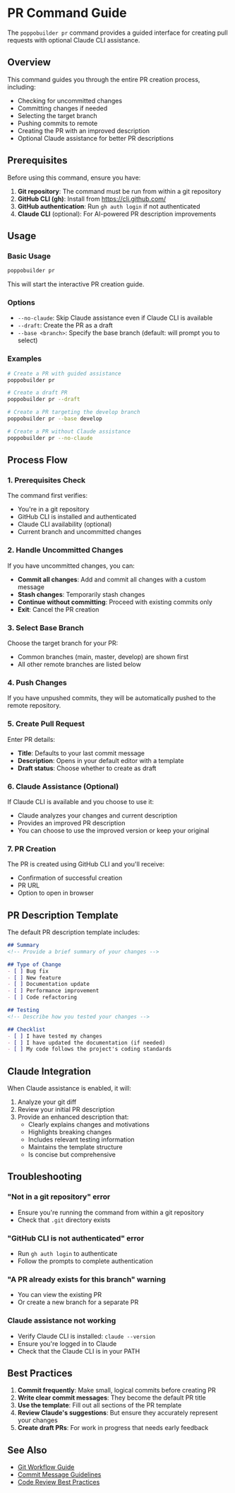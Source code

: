 # PR Command Guide

The `poppobuilder pr` command provides a guided interface for creating pull requests with optional Claude CLI assistance.

## Overview

This command guides you through the entire PR creation process, including:
- Checking for uncommitted changes
- Committing changes if needed
- Selecting the target branch
- Pushing commits to remote
- Creating the PR with an improved description
- Optional Claude assistance for better PR descriptions

## Prerequisites

Before using this command, ensure you have:

1. **Git repository**: The command must be run from within a git repository
2. **GitHub CLI (gh)**: Install from https://cli.github.com/
3. **GitHub authentication**: Run `gh auth login` if not authenticated
4. **Claude CLI** (optional): For AI-powered PR description improvements

## Usage

### Basic Usage

```bash
poppobuilder pr
```

This will start the interactive PR creation guide.

### Options

- `--no-claude`: Skip Claude assistance even if Claude CLI is available
- `--draft`: Create the PR as a draft
- `--base <branch>`: Specify the base branch (default: will prompt you to select)

### Examples

```bash
# Create a PR with guided assistance
poppobuilder pr

# Create a draft PR
poppobuilder pr --draft

# Create a PR targeting the develop branch
poppobuilder pr --base develop

# Create a PR without Claude assistance
poppobuilder pr --no-claude
```

## Process Flow

### 1. Prerequisites Check
The command first verifies:
- You're in a git repository
- GitHub CLI is installed and authenticated
- Claude CLI availability (optional)
- Current branch and uncommitted changes

### 2. Handle Uncommitted Changes
If you have uncommitted changes, you can:
- **Commit all changes**: Add and commit all changes with a custom message
- **Stash changes**: Temporarily stash changes
- **Continue without committing**: Proceed with existing commits only
- **Exit**: Cancel the PR creation

### 3. Select Base Branch
Choose the target branch for your PR:
- Common branches (main, master, develop) are shown first
- All other remote branches are listed below

### 4. Push Changes
If you have unpushed commits, they will be automatically pushed to the remote repository.

### 5. Create Pull Request
Enter PR details:
- **Title**: Defaults to your last commit message
- **Description**: Opens in your default editor with a template
- **Draft status**: Choose whether to create as draft

### 6. Claude Assistance (Optional)
If Claude CLI is available and you choose to use it:
- Claude analyzes your changes and current description
- Provides an improved PR description
- You can choose to use the improved version or keep your original

### 7. PR Creation
The PR is created using GitHub CLI and you'll receive:
- Confirmation of successful creation
- PR URL
- Option to open in browser

## PR Description Template

The default PR description template includes:

```markdown
## Summary
<!-- Provide a brief summary of your changes -->

## Type of Change
- [ ] Bug fix
- [ ] New feature
- [ ] Documentation update
- [ ] Performance improvement
- [ ] Code refactoring

## Testing
<!-- Describe how you tested your changes -->

## Checklist
- [ ] I have tested my changes
- [ ] I have updated the documentation (if needed)
- [ ] My code follows the project's coding standards
```

## Claude Integration

When Claude assistance is enabled, it will:
1. Analyze your git diff
2. Review your initial PR description
3. Provide an enhanced description that:
   - Clearly explains changes and motivations
   - Highlights breaking changes
   - Includes relevant testing information
   - Maintains the template structure
   - Is concise but comprehensive

## Troubleshooting

### "Not in a git repository" error
- Ensure you're running the command from within a git repository
- Check that `.git` directory exists

### "GitHub CLI is not authenticated" error
- Run `gh auth login` to authenticate
- Follow the prompts to complete authentication

### "A PR already exists for this branch" warning
- You can view the existing PR
- Or create a new branch for a separate PR

### Claude assistance not working
- Verify Claude CLI is installed: `claude --version`
- Ensure you're logged in to Claude
- Check that the Claude CLI is in your PATH

## Best Practices

1. **Commit frequently**: Make small, logical commits before creating PR
2. **Write clear commit messages**: They become the default PR title
3. **Use the template**: Fill out all sections of the PR template
4. **Review Claude's suggestions**: But ensure they accurately represent your changes
5. **Create draft PRs**: For work in progress that needs early feedback

## See Also

- [Git Workflow Guide](../guides/git-workflow.md)
- [Commit Message Guidelines](../guides/commit-guidelines.md)
- [Code Review Best Practices](../guides/code-review.md)